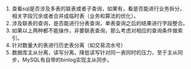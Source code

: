 1. 查看sql是否涉及多表的联表或者子查询，如果有，看是否能进行业务拆分，相关字段冗余或者合并成临时表（业务和算法的优化）。
2. 涉及联表的查询，是否能进行分表查询，单表查询之后的结果进行字段整合。
3. 如果以上两种都不能操作，非要联表查询，那么考虑对相应的查询条件做索引。
4. 针对数量大的表进行历史表分离（如交易流水号）
5. 数据库主从分离，读写分离，降低读写针对同一表同时的压力，至于主从同步，MySQL有自带的binlog实现主从同步。

